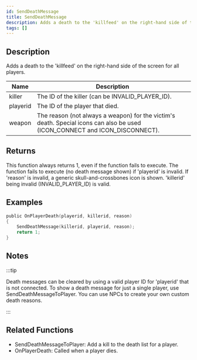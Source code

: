 ```yaml
---
id: SendDeathMessage
title: SendDeathMessage
description: Adds a death to the 'killfeed' on the right-hand side of the screen for all players.
tags: []
---
```


<TagLinks />

## Description

Adds a death to the 'killfeed' on the right-hand side of the screen for all players.


| Name | Description |
|------|-------------|
|killer | The ID of the killer (can be INVALID_PLAYER_ID).|
|playerid | The ID of the player that died.|
|weapon | The reason (not always a weapon) for the victim's death. Special icons can also be used (ICON_CONNECT and ICON_DISCONNECT).|


## Returns

This function always returns 1, even if the function fails to execute. The function fails to execute (no death message shown) if 'playerid' is invalid. If 'reason' is invalid, a generic skull-and-crossbones icon is shown. 'killerid' being invalid (INVALID_PLAYER_ID) is valid.


## Examples


```c
public OnPlayerDeath(playerid, killerid, reason)
{
    SendDeathMessage(killerid, playerid, reason);
    return 1;
}
```


## Notes

:::tip


Death messages can be cleared by using a valid player ID for 'playerid' that is not connected.
To show a death message for just a single player, use SendDeathMessageToPlayer.
You can use NPCs to create your own custom death reasons.



:::


## Related Functions


-  SendDeathMessageToPlayer: Add a kill to the death list for a player.
-  OnPlayerDeath: Called when a player dies.